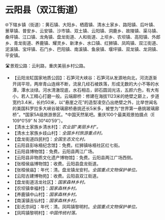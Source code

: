 # 云阳县（双江街道）
🌐下辖乡镇（街道）：黄石镇、大阳乡、栖霞镇、清水土家乡、路阳镇、后叶镇、蔈草镇、普安乡、云安镇、沙市镇、双土镇、云阳镇、洞鹿乡、故陵镇、渠马镇、桑坪镇、江口镇、龙角镇、盘龙街道、人和街道、上坝乡、农坝镇、高阳镇、外郎乡、青龙街道、养鹿镇、耀灵乡、新津乡、水口镇、红狮镇、凤鸣镇、双江街道、泥溪镇、宝坪镇、石门乡、巴阳镇、南溪镇、鱼泉镇、堰坪镇、双龙镇、龙洞镇、平安镇。    
  
🛣️景观公路：云利路，重庆美丽乡村公路。   
  
* 【云阳龙缸国家地质公园】：石笋河大峡谷：石笋河从发源地向北，河流逐渐开阔平坦，两岸青山连绵不断，流泉几经石棱跌落，形成无数的大小不等的水潭，潭水淡绿。河水清澈现底，水石相击，卵石圆润光洁，五颜六色，有大有小，若人工精心打磨一般。云端廊桥：修建在海拔1123米的绝壁之巅上，步道宽约3.4米，长约50米，以“悬崖之花”的造型凌空凸出绝壁之外，比举世闻名的美国科罗拉多大峡谷玻璃廊桥悬挑还长5米多，被誉为“世界第一悬挑玻璃廊桥”。*国家5A级旅游景区。*中国天然氧吧。重庆100个最美观景拍摄点（E 109°0′59″ N 30°40′59″）。
* 【清水土家族乡清水村】：*农业部“美丽乡村”。*
* 【清水土家族乡歧山村】：*全国乡村旅游重点村。*    
* 【盘龙街道四民村】：*全国生态文化村。*
* 【云阳县彭咏梧纪念馆】：免费。红狮镇咏梧社区红七街。
* 【云阳县博物馆】：免费。云阳县两江广场。
* 【云阳县非物质文化遗产博物馆】：免费。云阳县两江广场西侧。
* 【张桓侯庙博物馆】：收费。云阳县盘龙街道。
* 【张桓侯庙】：年代：清。盘龙镇龙安村。*全国重点文物保护单位。*
* 【云阳古建博物苑】：收费。云阳县双江街道。
* 【盘龙街道活龙社区】：*国家森林乡村。*
* 【农坝镇幸福村】：*国家森林乡村。*
* 【养鹿镇中山村】：*国家森林乡村。*
* 【南溪镇吉仙村】：*国家森林乡村。*
* 【彭氏宗祠】：年代：清。凤鸣镇黎明村。*全国重点文物保护单位。*  
* 【凤鸣镇黎明村】：*中国传统村落。*